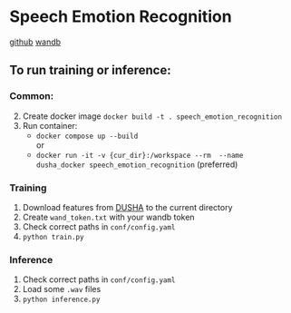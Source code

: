 # Speech Emotion Recognition
[github](github.com/deethereal/speech-emotion-recognition)
[wandb](https://wandb.ai/deethereal/speech-emotion-recognition)  
## To run training or inference:
### Common:
  2. Create docker image `docker build -t . speech_emotion_recognition`
3. Run container:
    * `docker compose up --build`   
    or
    * `docker run -it -v {cur_dir}:/workspace --rm  --name dusha_docker speech_emotion_recognition` (preferred)

### Training
1. Download features from [DUSHA](https://github.com/salute-developers/golos/tree/master/dusha#downloads) to the current directory
2. Create `wand_token.txt` with your wandb token
1. Check correct paths in `conf/config.yaml`
3. `python train.py`
### Inference
1. Check correct paths in `conf/config.yaml`
2. Load some `.wav` files
3. `python inference.py`
